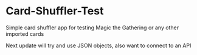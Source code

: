 # Card-Shuffler-Test

Simple card shuffler app for testing Magic the Gathering or any other imported cards

Next update will try and use JSON objects, also want to connect to an API
